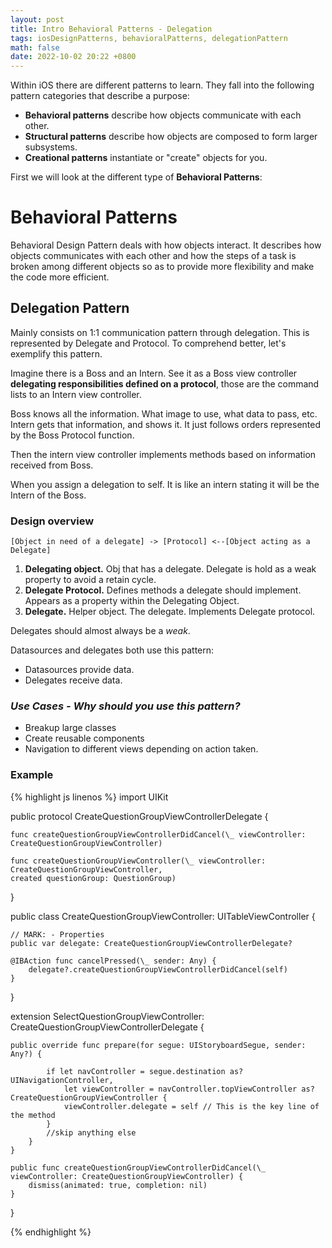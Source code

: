 ```yaml
---
layout: post
title: Intro Behavioral Patterns - Delegation
tags: iosDesignPatterns, behavioralPatterns, delegationPattern
math: false
date: 2022-10-02 20:22 +0800
---
```


Within iOS there are different patterns to learn. They fall into the following pattern categories that describe a purpose:

- **Behavioral patterns** describe how objects communicate with each other.
- **Structural patterns** describe how objects are composed to form larger subsystems.
- **Creational patterns** instantiate or "create" objects for you.

First we will look at the different type of **Behavioral Patterns**:

# Behavioral Patterns

Behavioral Design Pattern deals with how objects interact.
It describes how objects communicates with each other and how the steps of a task is broken among different objects so as to provide more flexibility and make the code more efficient.

## Delegation Pattern

Mainly consists on 1:1 communication pattern through delegation. This is represented by Delegate and Protocol.
To comprehend better, let's exemplify this pattern.

Imagine there is a Boss and an Intern. See it as a Boss view controller **delegating responsibilities defined on a protocol**, those are the command lists to an Intern view controller.

Boss knows all the information. What image to use, what data to pass, etc.
Intern gets that information, and shows it.
It just follows orders represented by the Boss Protocol function.

Then the intern view controller implements methods based on information received from Boss.

When you assign a delegation to self. It is like an intern stating it will be the Intern of the Boss.

### Design overview

`[Object in need of a delegate] -> [Protocol] <--[Object acting as a Delegate]`

1. **Delegating object.** Obj that has a delegate. Delegate is hold as a weak property to avoid a retain cycle.
2. **Delegate Protocol.** Defines methods a delegate should implement. Appears as a property within the Delegating Object.
3. **Delegate.** Helper object. The delegate. Implements Delegate protocol.

Delegates should almost always be a _weak_.

Datasources and delegates both use this pattern:

- Datasources provide data.
- Delegates receive data.

### _Use Cases - Why should you use this pattern?_

- Breakup large classes
- Create reusable components
- Navigation to different views depending on action taken.

### Example

{% highlight js linenos %}
import UIKit

public protocol CreateQuestionGroupViewControllerDelegate {

    func createQuestionGroupViewControllerDidCancel(\_ viewController: CreateQuestionGroupViewController)

    func createQuestionGroupViewController(\_ viewController: CreateQuestionGroupViewController,
    created questionGroup: QuestionGroup)

}

public class CreateQuestionGroupViewController: UITableViewController {

    // MARK: - Properties
    public var delegate: CreateQuestionGroupViewControllerDelegate?

    @IBAction func cancelPressed(\_ sender: Any) {
        delegate?.createQuestionGroupViewControllerDidCancel(self)
    }

}

extension SelectQuestionGroupViewController: CreateQuestionGroupViewControllerDelegate {

    public override func prepare(for segue: UIStoryboardSegue, sender: Any?) {

            if let navController = segue.destination as? UINavigationController,
                let viewController = navController.topViewController as? CreateQuestionGroupViewController {
                viewController.delegate = self // This is the key line of the method
            }
            //skip anything else
        }
    }

    public func createQuestionGroupViewControllerDidCancel(\_ viewController: CreateQuestionGroupViewController) {
        dismiss(animated: true, completion: nil)
    }

}

{% endhighlight %}
